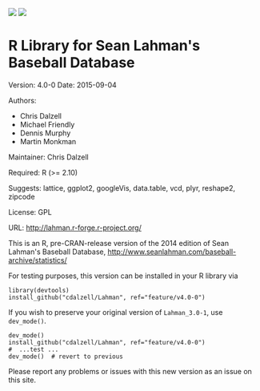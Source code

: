 [![](http://www.r-pkg.org/badges/version/Lahman)](http://cran.r-project.org/web/packages/Lahman) [![](http://cranlogs.r-pkg.org/badges/grand-total/Lahman)](http://cran.rstudio.com/web/packages/Lahman/index.html)

R Library for Sean Lahman's Baseball Database
========================================================

Version: 4.0-0
Date: 2015-09-04

Authors:

* Chris Dalzell
* Michael Friendly
* Dennis Murphy
* Martin Monkman
    
Maintainer: Chris Dalzell

Required: R (>= 2.10)

Suggests: lattice, ggplot2, googleVis, data.table, vcd, plyr, reshape2, zipcode

License: GPL

URL: http://lahman.r-forge.r-project.org/

This is an R, pre-CRAN-release version of the 2014 edition of Sean Lahman's Baseball Database,
http://www.seanlahman.com/baseball-archive/statistics/

For testing purposes, this version can be installed in your R library via

    library(devtools)
    install_github("cdalzell/Lahman", ref="feature/v4.0-0")

If you wish to preserve your original version of `Lahman_3.0-1`, use `dev_mode()`.

    dev_mode()
    install_github("cdalzell/Lahman", ref="feature/v4.0-0")
    #  ...test ...
    dev_mode()  # revert to previous


Please report any problems or issues with this new version as an issue on this site.


